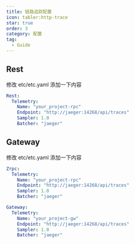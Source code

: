 ```yaml
---
title: 链路追踪配置
icon: tabler:http-trace
star: true
order: 3
category: 配置
tag:
  - Guide
---
```


## Rest

修改 etc/etc.yaml 添加一下内容

```yaml
Rest:
  Telemetry:
    Name: "your_project-rpc"
    Endpoint: "http://jaeger:14268/api/traces"
    Sampler: 1.0
    Batcher: "jaeger"
```

## Gateway

修改 etc/etc.yaml 添加一下内容

```yaml
Zrpc:
  Telemetry:
    Name: "your_project-rpc"
    Endpoint: "http://jaeger:14268/api/traces"
    Sampler: 1.0
    Batcher: "jaeger"

Gateway:
  Telemetry:
    Name: "your_project-gw"
    Endpoint: "http://jaeger:14268/api/traces"
    Sampler: 1.0
    Batcher: "jaeger"
```